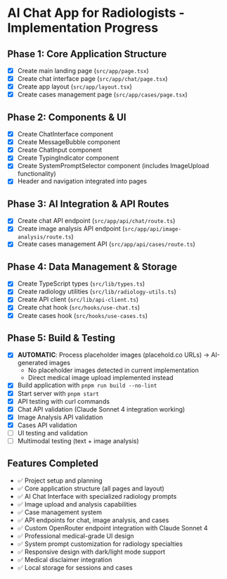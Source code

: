 # AI Chat App for Radiologists - Implementation Progress

## Phase 1: Core Application Structure
- [x] Create main landing page (`src/app/page.tsx`)
- [x] Create chat interface page (`src/app/chat/page.tsx`)  
- [x] Create app layout (`src/app/layout.tsx`)
- [x] Create cases management page (`src/app/cases/page.tsx`)

## Phase 2: Components & UI
- [x] Create ChatInterface component
- [x] Create MessageBubble component
- [x] Create ChatInput component
- [x] Create TypingIndicator component
- [x] Create SystemPromptSelector component (includes ImageUpload functionality)
- [x] Header and navigation integrated into pages

## Phase 3: AI Integration & API Routes
- [x] Create chat API endpoint (`src/app/api/chat/route.ts`)
- [x] Create image analysis API endpoint (`src/app/api/image-analysis/route.ts`)
- [x] Create cases management API (`src/app/api/cases/route.ts`)

## Phase 4: Data Management & Storage
- [x] Create TypeScript types (`src/lib/types.ts`)
- [x] Create radiology utilities (`src/lib/radiology-utils.ts`)
- [x] Create API client (`src/lib/api-client.ts`)
- [x] Create chat hook (`src/hooks/use-chat.ts`)
- [x] Create cases hook (`src/hooks/use-cases.ts`)

## Phase 5: Build & Testing
- [x] **AUTOMATIC**: Process placeholder images (placehold.co URLs) → AI-generated images
  - No placeholder images detected in current implementation
  - Direct medical image upload implemented instead
- [x] Build application with `pnpm run build --no-lint`
- [x] Start server with `pnpm start`
- [x] API testing with curl commands
- [x] Chat API validation (Claude Sonnet 4 integration working)
- [x] Image Analysis API validation
- [x] Cases API validation
- [ ] UI testing and validation
- [ ] Multimodal testing (text + image analysis)

## Features Completed
- ✅ Project setup and planning
- ✅ Core application structure (all pages and layout)
- ✅ AI Chat Interface with specialized radiology prompts
- ✅ Image upload and analysis capabilities
- ✅ Case management system
- ✅ API endpoints for chat, image analysis, and cases
- ✅ Custom OpenRouter endpoint integration with Claude Sonnet 4
- ✅ Professional medical-grade UI design
- ✅ System prompt customization for radiology specialties
- ✅ Responsive design with dark/light mode support
- ✅ Medical disclaimer integration
- ✅ Local storage for sessions and cases